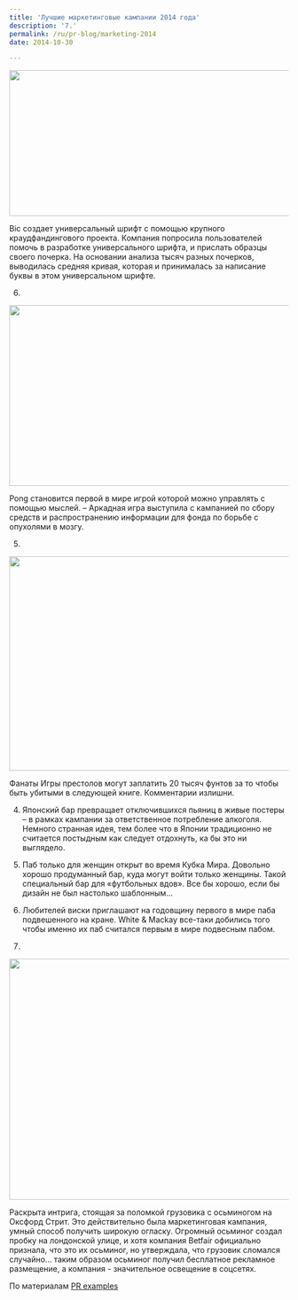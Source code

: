 ```yaml
---
title: 'Лучшие маркетинговые кампании 2014 года'
description: '7.'
permalink: /ru/pr-blog/marketing-2014
date: 2014-10-30

---
```


<img src="{{ site.assets }}/upload/qaxyamyf7xhshnhim8mz.jpg" alt="" class="post__img" width="580" height="263">

Bic создает универсальный шрифт с помощью крупного краудфандингового проекта. Компания попросила пользователей помочь в разработке универсального шрифта, и прислать образцы своего почерка. На основании анализа тысяч разных почерков, выводилась средняя кривая, которая и принималась за написание буквы в этом универсальном шрифте.

6.

<img src="{{ site.assets }}/upload/maxresdefault.jpg" alt="" class="post__img" width="580" height="326">

Pong становится первой в мире игрой которой можно управлять с помощью мыслей.  – Аркадная игра выступила с кампанией по сбору средств и распространению информации для фонда по борьбе с опухолями в мозгу.

5.

<img src="{{ site.assets }}/upload/9223676618_b2fa510b64_z.jpg" alt="" class="post__img" width="580" height="387">

Фанаты Игры престолов могут заплатить 20 тысяч фунтов за то чтобы быть убитыми в следующей книге. Комментарии излишни.

4. Японский бар превращает отключившихся пьяниц в живые постеры – в рамках кампании за ответственное потребление алкоголя.  Немного странная идея, тем более что в Японии традиционно не считается постыдным как следует отдохнуть, ка бы это ни выглядело.

3. Паб только для женщин открыт во время Кубка Мира. Довольно хорошо продуманный бар, куда могут войти только женщины. Такой специальный бар для «футбольных вдов». Все бы хорошо, если бы дизайн не был настолько шаблонным…

2. Любителей виски приглашают на годовщину первого в мире паба подвешенного на кране. White & Mackay все-таки добились того чтобы именно их паб считался первым в мире подвесным пабом.

1.

<img src="{{ site.assets }}/upload/Octopus-Oxford-Street.jpg" alt="" class="post__img" width="580" height="435">

Раскрыта интрига, стоящая за поломкой грузовика с осьминогом на Оксфорд Стрит. Это действительно была маркетинговая кампания, умный способ получить широкую огласку. Огромный осьминог создал пробку на лондонской улице, и хотя компания Betfair официально признала, что это их осьминог, но утверждала, что  грузовик сломался случайно… таким образом осьминог получил бесплатное рекламное размещение, а компания - значительное освещение в соцсетях.

По материалам <a href="https://prexamples.com/2014/07/top-10-pr-and-marketing-stunts-and-campaigns-of-june-2014/">PR examples</a>

